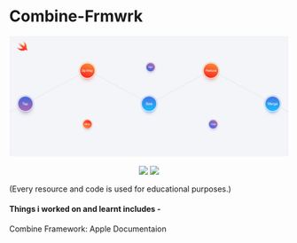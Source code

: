 # Combine-Frmwrk



<p align="center">
  
  
![](https://github.com/RamitSharma991/Combine-Frmwrk/blob/master/CombineFrmwrkIntro.playground/ss.png)


</p>


<p align="center">
<img src="https://img.shields.io/badge/iOS-13-brightgreen" />
<img src="https://img.shields.io/badge/swift%20-5.1-orange" />
</p>


(Every resource and code is used for educational purposes.)

#### Things i worked on and learnt includes -
Combine Framework: Apple Documentaion 
